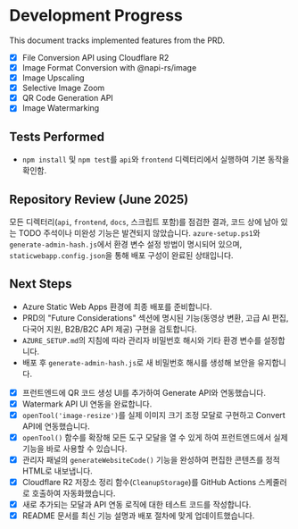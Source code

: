 # Development Progress

This document tracks implemented features from the PRD.

- [x] File Conversion API using Cloudflare R2
- [x] Image Format Conversion with @napi-rs/image
- [x] Image Upscaling
- [x] Selective Image Zoom
- [x] QR Code Generation API
- [x] Image Watermarking

## Tests Performed
- `npm install` 및 `npm test`를 `api`와 `frontend` 디렉터리에서 실행하여 기본 동작을 확인함.

## Repository Review (June 2025)
모든 디렉터리(`api`, `frontend`, `docs`, 스크립트 포함)를 점검한 결과, 코드 상에 남아 있는 TODO 주석이나 미완성 기능은 발견되지 않았습니다. `azure-setup.ps1`와 `generate-admin-hash.js`에서 환경 변수 설정 방법이 명시되어 있으며, `staticwebapp.config.json`을 통해 배포 구성이 완료된 상태입니다.

## Next Steps
- Azure Static Web Apps 환경에 최종 배포를 준비합니다.
- PRD의 "Future Considerations" 섹션에 명시된 기능(동영상 변환, 고급 AI 편집, 다국어 지원, B2B/B2C API 제공) 구현을 검토합니다.
- `AZURE_SETUP.md`의 지침에 따라 관리자 비밀번호 해시와 기타 환경 변수를 설정합니다.
- 배포 후 `generate-admin-hash.js`로 새 비밀번호 해시를 생성해 보안을 유지합니다.
- [x] 프런트엔드에 QR 코드 생성 UI를 추가하여 Generate API와 연동했습니다.
- [x] Watermark API UI 연동을 완료합니다.
- [x] `openTool('image-resize')`를 실제 이미지 크기 조정 모달로 구현하고 Convert API에 연동했습니다.
- [x] `openTool()` 함수를 확장해 모든 도구 모달을 열 수 있게 하여 프런트엔드에서 실제 기능을 바로 사용할 수 있습니다.
- [x] 관리자 패널의 `generateWebsiteCode()` 기능을 완성하여 편집한 콘텐츠를 정적 HTML로 내보냅니다.
- [x] Cloudflare R2 저장소 정리 함수(`CleanupStorage`)를 GitHub Actions 스케줄러로 호출하여 자동화했습니다.
- [x] 새로 추가되는 모달과 API 연동 로직에 대한 테스트 코드를 작성합니다.
- [x] README 문서를 최신 기능 설명과 배포 절차에 맞게 업데이트했습니다.
